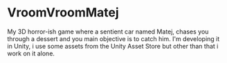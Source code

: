 # VroomVroomMatej
My 3D horror-ish game where a sentient car named Matej, chases you through a dessert and you main objective is to catch him. I'm developing it in Unity, i use some assets from the Unity Asset Store but other than that i work on it alone.
